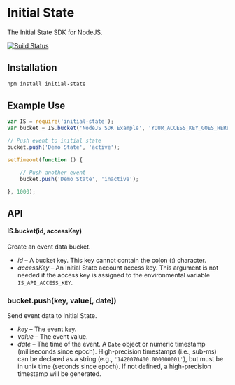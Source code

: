 # Initial State
The Initial State SDK for NodeJS.

[![Build Status](https://travis-ci.org/initialstate/node-initial-state.svg)](https://travis-ci.org/initialstate/node-initial-state)

## Installation

```sh
npm install initial-state
```

## Example Use

```javascript
var IS = require('initial-state');
var bucket = IS.bucket('NodeJS SDK Example', 'YOUR_ACCESS_KEY_GOES_HERE');

// Push event to initial state
bucket.push('Demo State', 'active');

setTimeout(function () {

	// Push another event
	bucket.push('Demo State', 'inactive');

}, 1000);
```

## API

#### IS.bucket(id, accessKey)

Create an event data bucket.

* *id* – A bucket key. This key cannot contain the colon (:) character.
* *accessKey* – An Initial State account access key. This argument is not needed if the access key is assigned to the environmental variable `IS_API_ACCESS_KEY`.

### bucket.push(key, value[, date])

Send event data to Initial State.

* *key* – The event key.
* *value* – The event value.
* *date* – The time of the event. A `Date` object or numeric timestamp (milliseconds since epoch). High-precision timestamps (i.e., sub-ms) can be declared as a string (e.g., `'1420070400.000000001'`), but must be in unix time (seconds since epoch). If not defined, a high-precision timestamp will be generated.
